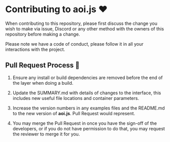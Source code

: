 # Contributing to aoi.js ❤

When contributing to this repository, please first discuss the change you wish to make via issue, Discord or any other method with the owners of this repository before making a change. 

Please note we have a code of conduct, please follow it in all your interactions with the project.

## Pull Request Process 🧩

1. Ensure any install or build dependencies are removed before the end of the layer when doing a build.

2. Update the SUMMARY.md with details of changes to the interface, this includes new useful file locations and container parameters.

3. Increase the version numbers in any examples files and the README.md to the new version of **aoi.js**. Pull Request would represent.

4. You may merge the Pull Request in once you have the sign-off of the developers, or if you do not have permission to do that, you may request the reviewer to merge it for you.

